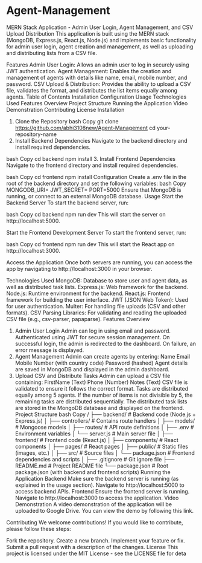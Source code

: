 # Agent-Management
MERN Stack Application - Admin User Login, Agent Management, and CSV Upload Distribution
This application is built using the MERN stack (MongoDB, Express.js, React.js, Node.js) and implements basic functionality for admin user login, agent creation and management, as well as uploading and distributing lists from a CSV file.

Features
Admin User Login: Allows an admin user to log in securely using JWT authentication.
Agent Management: Enables the creation and management of agents with details like name, email, mobile number, and password.
CSV Upload & Distribution: Provides the ability to upload a CSV file, validates the format, and distributes the list items equally among agents.
Table of Contents
Installation
Configuration
Usage
Technologies Used
Features Overview
Project Structure
Running the Application
Video Demonstration
Contributing
License
Installation
1. Clone the Repository
bash
Copy
git clone https://github.com/abhi3108new/Agent-Management
cd your-repository-name
2. Install Backend Dependencies
Navigate to the backend directory and install required dependencies.

bash
Copy
cd backend
npm install
3. Install Frontend Dependencies
Navigate to the frontend directory and install required dependencies.

bash
Copy
cd frontend
npm install
Configuration
Create a .env file in the root of the backend directory and set the following variables:
bash
Copy
MONGODB_URI=<Your MongoDB connection string>
JWT_SECRET=<Your secret key for JWT>
PORT=5000
Ensure that MongoDB is running, or connect to an external MongoDB database.
Usage
Start the Backend Server
To start the backend server, run:

bash
Copy
cd backend
npm run dev
This will start the server on http://localhost:5000.

Start the Frontend Development Server
To start the frontend server, run:

bash
Copy
cd frontend
npm run dev
This will start the React app on http://localhost:3000.

Access the Application
Once both servers are running, you can access the app by navigating to http://localhost:3000 in your browser.

Technologies Used
MongoDB: Database to store user and agent data, as well as distributed task lists.
Express.js: Web framework for the backend.
Node.js: Runtime environment for the backend.
React.js: Frontend framework for building the user interface.
JWT (JSON Web Token): Used for user authentication.
Multer: For handling file uploads (CSV and other formats).
CSV Parsing Libraries: For validating and reading the uploaded CSV file (e.g., csv-parser, papaparse).
Features Overview
1. Admin User Login
Admin can log in using email and password.
Authenticated using JWT for secure session management.
On successful login, the admin is redirected to the dashboard.
On failure, an error message is displayed.
2. Agent Management
Admin can create agents by entering:
Name
Email
Mobile Number (with country code)
Password (hashed)
Agent details are saved in MongoDB and displayed in the admin dashboard.
3. Upload CSV and Distribute Tasks
Admin can upload a CSV file containing:
FirstName (Text)
Phone (Number)
Notes (Text)
CSV file is validated to ensure it follows the correct format.
Tasks are distributed equally among 5 agents.
If the number of items is not divisible by 5, the remaining tasks are distributed sequentially.
The distributed task lists are stored in the MongoDB database and displayed on the frontend.
Project Structure
bash
Copy
/
├── backend/                  # Backend code (Node.js + Express.js)
│   ├── controllers/           # Contains route handlers
│   ├── models/                # Mongoose models
│   ├── routes/                # API route definitions
│   ├── .env                  # Environment variables
│   └── server.js             # Main server file
│
├── frontend/                  # Frontend code (React.js)
│   ├── components/            # React components
│   ├── pages/                 # React pages
│   ├── public/                # Static files (images, etc.)
│   ├── src/                   # Source files
│   └── package.json           # Frontend dependencies and scripts
│
├── .gitignore                 # Git ignore file
├── README.md                  # Project README file
└── package.json               # Root package.json (with backend and frontend scripts)
Running the Application
Backend
Make sure the backend server is running (as explained in the usage section).
Navigate to http://localhost:5000 to access backend APIs.
Frontend
Ensure the frontend server is running.
Navigate to http://localhost:3000 to access the application.
Video Demonstration
A video demonstration of the application will be uploaded to Google Drive. You can view the demo by following this link.

Contributing
We welcome contributions! If you would like to contribute, please follow these steps:

Fork the repository.
Create a new branch.
Implement your feature or fix.
Submit a pull request with a description of the changes.
License
This project is licensed under the MIT License - see the LICENSE file for deta
